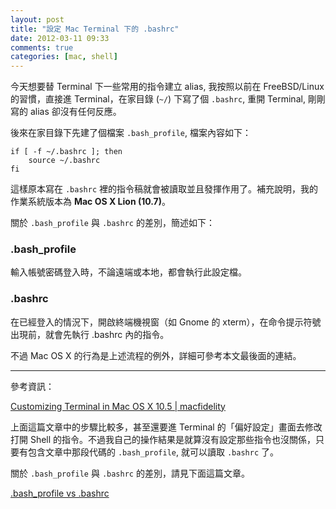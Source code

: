 ```yaml
---
layout: post
title: "設定 Mac Terminal 下的 .bashrc"
date: 2012-03-11 09:33
comments: true
categories: [mac, shell]
---
```


今天想要替 Terminal 下一些常用的指令建立 alias, 我按照以前在 FreeBSD/Linux 的習慣，直接進 Terminal，在家目錄 (`~/`) 下寫了個 `.bashrc`, 重開 Terminal, 剛剛寫的 alias 卻沒有任何反應。

後來在家目錄下先建了個檔案 `.bash_profile`, 檔案內容如下：

<pre class="prettyprint"><code>if [ -f ~/.bashrc ]; then
	source ~/.bashrc
fi
</code></pre>

這樣原本寫在 `.bashrc` 裡的指令稿就會被讀取並且發揮作用了。補充說明，我的作業系統版本為 **Mac OS X Lion (10.7)**。

關於 `.bash_profile` 與 `.bashrc` 的差別，簡述如下：

### .bash_profile

輸入帳號密碼登入時，不論遠端或本地，都會執行此設定檔。

### .bashrc

在已經登入的情況下，開啟終端機視窗（如 Gnome 的 xterm），在命令提示符號出現前，就會先執行 .bashrc 內的指令。

不過 Mac OS X 的行為是上述流程的例外，詳細可參考本文最後面的連結。

* * *
參考資訊：

[Customizing Terminal in Mac OS X 10.5 | macfidelity](http://macfidelity.de/2008/07/02/mac-customizing-terminal-in-mac-os-x-105/)

上面這篇文章中的步驟比較多，甚至還要進 Terminal 的「偏好設定」畫面去修改打開 Shell 的指令。不過我自己的操作結果是就算沒有設定那些指令也沒關係，只要有包含文章中那段代碼的 `.bash_profile`, 就可以讀取 `.bashrc` 了。

關於 `.bash_profile` 與 `.bashrc` 的差別，請見下面這篇文章。

[.bash_profile vs .bashrc](http://www.joshstaiger.org/archives/2005/07/bash_profile_vs.html)
